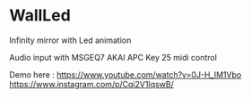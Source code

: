 # WallLed
Infinity mirror with Led animation

Audio input with MSGEQ7
AKAI APC Key 25 midi control

Demo here :
https://www.youtube.com/watch?v=0J-H_IM1Vbo
https://www.instagram.com/p/Cqi2V1IqswB/
